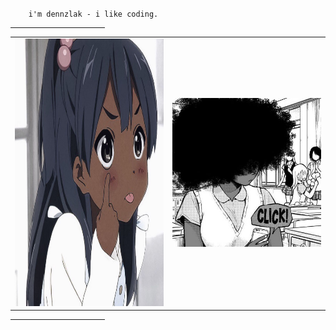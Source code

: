 `     i'm dennzlak - i like coding.    `
<br>
<hr width="30%">

<table>
  <tr>
    <td valign="center"><img src="o.jpg" width="428px" height="428px"></td>
    <td valign="center"><img src="1.png"></td>
  </tr>
</table>
<hr width="30%">
